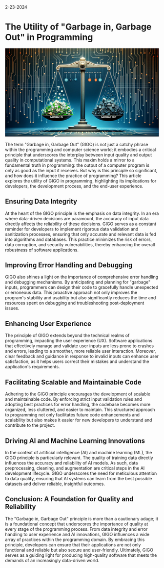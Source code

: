 2-23-2024
# The Utility of "Garbage in, Garbage Out" in Programming

![garbage-in-garbage-out.png](https://raw.githubusercontent.com/Gage-Technologies/blogs-gigo.dev/master/images/garbage-in-garbage-out.png)

The term "Garbage in, Garbage Out" (GIGO) is not just a catchy phrase within the programming and computer science world; it embodies a critical principle that underscores the interplay between input quality and output quality in computational systems. This maxim holds a mirror to a fundamental truth in programming: the output of a computer program is only as good as the input it receives. But why is this principle so significant, and how does it influence the practice of programming? This article explores the utility of GIGO in programming, highlighting its implications for developers, the development process, and the end-user experience.

## Ensuring Data Integrity

At the heart of the GIGO principle is the emphasis on data integrity. In an era where data-driven decisions are paramount, the accuracy of input data directly affects the reliability of these decisions. GIGO serves as a constant reminder for developers to implement rigorous data validation and sanitization processes, ensuring that only accurate and relevant data is fed into algorithms and databases. This practice minimizes the risk of errors, data corruption, and security vulnerabilities, thereby enhancing the overall robustness of software applications.

## Improving Error Handling and Debugging

GIGO also shines a light on the importance of comprehensive error handling and debugging mechanisms. By anticipating and planning for "garbage" inputs, programmers can design their code to gracefully handle unexpected or erroneous data. This proactive approach not only improves the program's stability and usability but also significantly reduces the time and resources spent on debugging and troubleshooting post-deployment issues.

## Enhancing User Experience

The principle of GIGO extends beyond the technical realms of programming, impacting the user experience (UX). Software applications that effectively manage and validate user inputs are less prone to crashes and errors, leading to a smoother, more reliable user interaction. Moreover, clear feedback and guidance in response to invalid inputs can enhance user satisfaction, as it helps users correct their mistakes and understand the application's requirements.

## Facilitating Scalable and Maintainable Code

Adhering to the GIGO principle encourages the development of scalable and maintainable code. By enforcing strict input validation rules and adopting best practices for error handling, the codebase becomes more organized, less cluttered, and easier to maintain. This structured approach to programming not only facilitates future code enhancements and scalability but also makes it easier for new developers to understand and contribute to the project.

## Driving AI and Machine Learning Innovations

In the context of artificial intelligence (AI) and machine learning (ML), the GIGO principle is particularly relevant. The quality of training data directly influences the accuracy and reliability of AI models. As such, data preprocessing, cleaning, and augmentation are critical steps in the AI development lifecycle. GIGO underscores the need for meticulous attention to data quality, ensuring that AI systems can learn from the best possible datasets and deliver reliable, insightful outcomes.

## Conclusion: A Foundation for Quality and Reliability

The "Garbage in, Garbage Out" principle is more than a cautionary adage; it is a foundational concept that underscores the importance of quality at every stage of the programming process. From data integrity and error handling to user experience and AI innovations, GIGO influences a wide array of practices within the programming domain. By embracing this principle, developers can ensure that their applications are not only functional and reliable but also secure and user-friendly. Ultimately, GIGO serves as a guiding light for producing high-quality software that meets the demands of an increasingly data-driven world.

